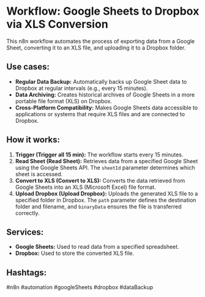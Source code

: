 # Workflow: Google Sheets to Dropbox via XLS Conversion

This n8n workflow automates the process of exporting data from a Google Sheet, converting it to an XLS file, and uploading it to a Dropbox folder.

## Use cases:

*   **Regular Data Backup:** Automatically backs up Google Sheet data to Dropbox at regular intervals (e.g., every 15 minutes).
*   **Data Archiving:** Creates historical archives of Google Sheets in a more portable file format (XLS) on Dropbox.
*   **Cross-Platform Compatibility:** Makes Google Sheets data accessible to applications or systems that require XLS files and are connected to Dropbox.

## How it works:

1.  **Trigger (Trigger all 15 min):** The workflow starts every 15 minutes.
2.  **Read Sheet (Read Sheet):** Retrieves data from a specified Google Sheet using the Google Sheets API. The `sheetId` parameter determines which sheet is accessed.
3.  **Convert to XLS (Convert to XLS):** Converts the data retrieved from Google Sheets into an XLS (Microsoft Excel) file format.
4.  **Upload Dropbox (Upload Dropbox):** Uploads the generated XLS file to a specified folder in Dropbox. The `path` parameter defines the destination folder and filename, and `binaryData` ensures the file is transferred correctly.

## Services:

*   **Google Sheets:** Used to read data from a specified spreadsheet.
*   **Dropbox:** Used to store the converted XLS file.

## Hashtags:

#n8n #automation #googleSheets #dropbox #dataBackup
